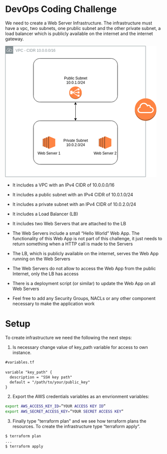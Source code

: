 # DevOps Coding Challenge

We need to create a Web Server Infrastructure. The infrastructure must have a vpc, two subnets, one prublic subnet and the other private subnet, a load balancer which is publicly available on the internet and the internet gateway.

![Alt text](images/infra.png?raw=true "Title")

* It includes a VPC with an IPv4 CIDR of 10.0.0.0/16

* It includes a public subnet with an IPv4 CIDR of 10.0.1.0/24

* It includes a private subnet with an IPv4 CIDR of 10.0.2.0/24

* It includes a Load Balancer (LB)

* It includes two Web Servers that are attached to the LB

* The Web Servers include a small “Hello World” Web App. The functionality of this Web App is not part of this challenge, it just needs to return something when a HTTP call is made to the Servers

* The LB,  which is publicly available on the internet, serves the Web App running on the Web Servers

* The Web Servers do not allow to access the Web App from the public Internet, only the LB has access

* There is a deployment script (or similar) to update the Web App on all Web Servers

* Feel free to add any Security Groups, NACLs or any other component necessary to make the application work


# Setup

To create infrastructure we need the following the next steps:

1. Is necessary change value of key_path variable for access to own instance.

  ```
  #variables.tf

  variable "key_path" {
    description = "SSH key path"
    default = "/path/to/your/public_key"
  }
  ```

2. Export the AWS credentials variables as an envrionment variables:
  ```bash
  export AWS_ACCESS_KEY_ID=”YOUR ACCESS KEY ID”
  export AWS_SECRET_ACCESS_KEY=”YOUR SECRET ACCESS KEY”
  ```

3. Finally type "terraform plan" and we see how terraform plans the resources. To create the infrastructure type “terraform apply“.
  ```bash
  $ terraform plan
  ...
  $ terraform apply
  ```
